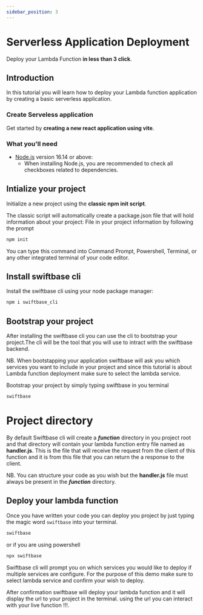 ```yaml
---
sidebar_position: 3
---
```


# Serverless Application Deployment

Deploy your Lambda Function **in less than 3 click**.

## Introduction

In this tutorial you will learn how to deploy your Lambda function application by creating a basic serverless application.

### Create Serveless application

Get started by **creating a new react application using vite**.

### What you'll need

- [Node.js](https://nodejs.org/en/download/) version 16.14 or above:
  - When installing Node.js, you are recommended to check all checkboxes related to dependencies.

## Intialize your project

Initialize a new project using the **classic npm init script**.

The classic script will automatically create a package.json file that will hold information about your project: File in your project information by following the prompt

```bash
npm init
```

You can type this command into Command Prompt, Powershell, Terminal, or any other integrated terminal of your code editor.

## Install swiftbase cli

Install the swiftbase cli using your node package manager:

```bash
npm i swiftbase_cli
```

## Bootstrap your project

After installing the swiftbase cli you can use the cli to bootstrap your project.The cli will be the tool that you will use to intract with the swiftbase backend.

NB. When bootstapping your application swiftbase will ask you which services you want to include in your project and since this tutorial is about Lambda function deployment make sure to select the lambda service.

Bootstrap your project by simply typing swiftbase in you terminal

```bash
swiftbase
```

# Project directory

By default Swiftbase cli will create a **_function_** directory in you project root and that directory will contain your lambda function entry file named as **handler.js**. This is the file that will receive the request from the client of this function and it is from this file that you can return the a response to the client.

NB. You can structure your code as you wish but the **handler.js** file must always be present in the **_function_** directory.

## Deploy your lambda function

Once you have written your code you can deploy you project by just typing the magic word `swiftbase` into your terminal.

```bash
swiftbase
```

or if you are using powershell

```powershell
npx swiftbase
```

Swiftbase cli will prompt you on which services you would like to deploy if multiple services are configure. For the purpose of this demo make sure to select lambda service and confirm your wish to deploy.

After confirmation swiftbase will deploy your lambda function and it will display the url to your project in the terminal. using the url you can interact with your live function !!!.
